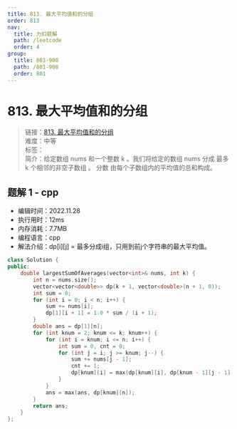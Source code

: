 ```yaml
---
title: 813. 最大平均值和的分组
order: 813
nav:
  title: 力扣题解
  path: /leetcode
  order: 4
group:
  title: 801-900
  path: /801-900
  order: 801
---
```


# 813. 最大平均值和的分组
    
> 链接：[813. 最大平均值和的分组](https://leetcode.cn/problems/largest-sum-of-averages)  
> 难度：中等  
> 标签：  
> 简介：给定数组 nums 和一个整数 k 。我们将给定的数组 nums 分成 最多 k 个相邻的非空子数组 。 分数 由每个子数组内的平均值的总和构成。
      
## 题解 1 - cpp
- 编辑时间：2022.11.28
- 执行用时：12ms
- 内存消耗：7.7MB
- 编程语言：cpp
- 解法介绍：dp[i][j] = 最多分成i组，只用到前j个字符串的最大平均值。
```cpp
class Solution {
public:
    double largestSumOfAverages(vector<int>& nums, int k) {
        int n = nums.size();
        vector<vector<double>> dp(k + 1, vector<double>(n + 1, 0));
        int sum = 0;
        for (int i = 0; i < n; i++) {
            sum += nums[i];
            dp[1][i + 1] = 1.0 * sum / (i + 1);
        }
        double ans = dp[1][n];
        for (int knum = 2; knum <= k; knum++) {
            for (int i = knum; i <= n; i++) {
                int sum = 0, cnt = 0;
                for (int j = i; j >= knum; j--) {
                    sum += nums[j - 1];
                    cnt += 1;
                    dp[knum][i] = max(dp[knum][i], dp[knum - 1][j - 1] + 1.0 * sum / cnt);
                }
            }
            ans = max(ans, dp[knum][n]);
        }
        return ans;
    }
};
```

      
